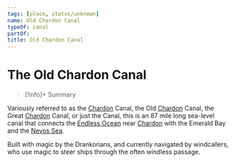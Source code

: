 ```yaml
---
tags: [place, status/unknown]
name: Old Chardon Canal
typeOf: canal
partOf:
title: Old Chardon Canal
---
```

# The Old Chardon Canal
>[!info]+ Summary


Variously referred to as the [Chardon](<chardon/chardon.md>) Canal, the Old [Chardon](<chardon/chardon.md>) Canal, the Great [Chardon](<chardon/chardon.md>) Canal, or just the Canal, this is an 87 mile long sea-level canal that connects the [Endless Ocean](<../../endless-ocean.md>) near [Chardon](<chardon/chardon.md>) with the Emerald Bay and the [Nevos Sea](<../nevos-sea.md>). 

Built with magic by the Drankorians, and currently navigated by windcallers, who use magic to steer ships through the often windless passage. 





